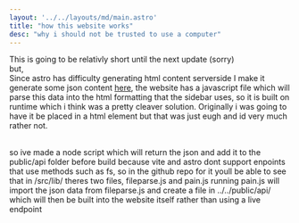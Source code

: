 ```yaml
---
layout: '../../layouts/md/main.astro'
title: "how this website works"
desc: "why i should not be trusted to use a computer"
---
```

This is going to be relativly short until the next update (sorry)<br>
but,<br>
Since astro has difficulty generating html content serverside I make it generate some json content [here](../api/fileparse.json), the website has a javascript file which will parse this data into the html formatting that the sidebar uses, so it is built on runtime which i think was a pretty cleaver solution. Originally i was going to have it be placed in a html element but that was just eugh and id very much rather not.<br><br>

so ive made a node script which will return the json and add it to the public/api folder before build because vite and astro dont support enpoints that use methods such as fs, so in the github repo for it youll be able to see that in /src/lib/ theres two files, fileparse.js and pain.js running pain.js will import the json data from fileparse.js and create a file in ../../public/api/ which will then be built into the website itself rather than using a live endpoint